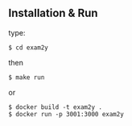 ## Installation & Run

type:
```console
$ cd exam2y
```
then
```console
$ make run
```
or
```console
$ docker build -t exam2y .
$ docker run -p 3001:3000 exam2y
```
